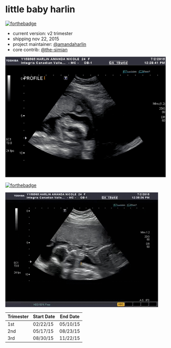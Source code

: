 little baby harlin
===

[![forthebadge](http://forthebadge.com/images/badges/built-with-love.svg)](http://forthebadge.com)

* current version: v2 trimester  
* shipping nov 22, 2015  
* project maintainer: [@amandaharlin](https://github.com/amandaharlin)  
* core contrib: [@the-simian](https://github.com/the-simian)  

![side profile of fetus' cranium](/profile.jpg "bebe's good side")

[![forthebadge](http://forthebadge.com/images/badges/mom-made-pizza-rolls.svg)](http://forthebadge.com)

![video of fetus swallowing and looking away abruptly](/lolbaby.gif "ahahahaha!")

| Trimester | Start Date | End Date |
| ----- |-----| -----|
| 1st | 02/22/15 | 05/10/15 |
| 2nd | 05/17/15 | 08/23/15 |
| 3rd | 08/30/15 | 11/22/15 |

